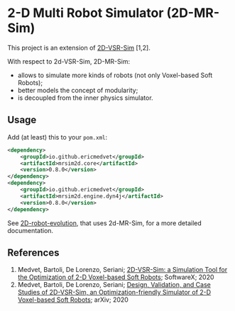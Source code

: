 # 2-D Multi Robot Simulator (2D-MR-Sim)
This project is an extension of [2D-VSR-Sim](https://github.com/ericmedvet/2dhmsr) [1,2].

With respect to 2d-VSR-Sim, 2D-MR-Sim:
- allows to simulate more kinds of robots (not only Voxel-based Soft Robots);
- better models the concept of modularity;
- is decoupled from the inner physics simulator.

## Usage

Add (at least) this to your `pom.xml`:
```xml
<dependency>
    <groupId>io.github.ericmedvet</groupId>
    <artifactId>mrsim2d.core</artifactId>
    <version>0.8.0</version>
</dependency>
<dependency>
    <groupId>io.github.ericmedvet</groupId>
    <artifactId>mrsim2d.engine.dyn4j</artifactId>
    <version>0.8.0</version>
</dependency>
```

See [2D-robot-evolution](https://github.com/ericmedvet/2d-robot-evolution), that uses 2d-MR-Sim, for a more detailed documentation.

## References
1. Medvet, Bartoli, De Lorenzo, Seriani; [2D-VSR-Sim: a Simulation Tool for the Optimization of 2-D Voxel-based Soft Robots](https://medvet.inginf.units.it/publications/2020-j-mbds-vsr/); SoftwareX; 2020
2. Medvet, Bartoli, De Lorenzo, Seriani; [Design, Validation, and Case Studies of 2D-VSR-Sim, an Optimization-friendly Simulator of 2-D Voxel-based Soft Robots](https://medvet.inginf.units.it/publications/2020-p-mbds-design/); arXiv; 2020
